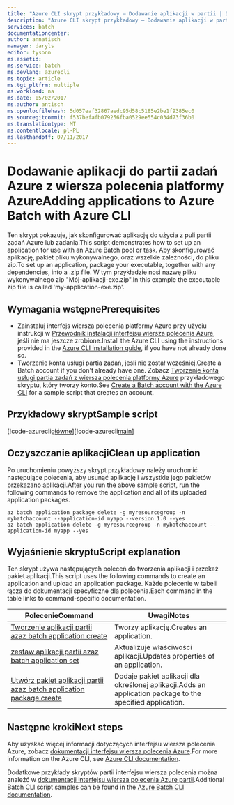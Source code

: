 ```yaml
---
title: "Azure CLI skrypt przykładowy — Dodawanie aplikacji w partii | Dokumentacja firmy Microsoft"
description: "Azure CLI skrypt przykładowy — Dodawanie aplikacji w partii"
services: batch
documentationcenter: 
author: annatisch
manager: daryls
editor: tysonn
ms.assetid: 
ms.service: batch
ms.devlang: azurecli
ms.topic: article
ms.tgt_pltfrm: multiple
ms.workload: na
ms.date: 05/02/2017
ms.author: antisch
ms.openlocfilehash: 5d057eaf32867aedc95d58c5185e2be1f9385ec0
ms.sourcegitcommit: f537befafb079256fba0529ee554c034d73f36b0
ms.translationtype: MT
ms.contentlocale: pl-PL
ms.lasthandoff: 07/11/2017
---
```

# <a name="adding-applications-to-azure-batch-with-azure-cli"></a><span data-ttu-id="d84d2-103">Dodawanie aplikacji do partii zadań Azure z wiersza polecenia platformy Azure</span><span class="sxs-lookup"><span data-stu-id="d84d2-103">Adding applications to Azure Batch with Azure CLI</span></span>

<span data-ttu-id="d84d2-104">Ten skrypt pokazuje, jak skonfigurować aplikację do użycia z puli partii zadań Azure lub zadania.</span><span class="sxs-lookup"><span data-stu-id="d84d2-104">This script demonstrates how to set up an application for use with an Azure Batch pool or task.</span></span> <span data-ttu-id="d84d2-105">Aby skonfigurować aplikację, pakiet pliku wykonywalnego, oraz wszelkie zależności, do pliku zip.</span><span class="sxs-lookup"><span data-stu-id="d84d2-105">To set up an application, package your executable, together with any dependencies, into a .zip file.</span></span> <span data-ttu-id="d84d2-106">W tym przykładzie nosi nazwę pliku wykonywalnego zip "Mój-aplikacji-exe.zip".</span><span class="sxs-lookup"><span data-stu-id="d84d2-106">In this example the executable zip file is called 'my-application-exe.zip'.</span></span>

## <a name="prerequisites"></a><span data-ttu-id="d84d2-107">Wymagania wstępne</span><span class="sxs-lookup"><span data-stu-id="d84d2-107">Prerequisites</span></span>

- <span data-ttu-id="d84d2-108">Zainstaluj interfejs wiersza polecenia platformy Azure przy użyciu instrukcji w [Przewodnik instalacji interfejsu wiersza polecenia Azure](https://docs.microsoft.com/cli/azure/install-azure-cli), jeśli nie ma jeszcze zrobione.</span><span class="sxs-lookup"><span data-stu-id="d84d2-108">Install the Azure CLI using the instructions provided in the [Azure CLI installation guide](https://docs.microsoft.com/cli/azure/install-azure-cli), if you have not already done so.</span></span>
- <span data-ttu-id="d84d2-109">Tworzenie konta usługi partia zadań, jeśli nie został wcześniej.</span><span class="sxs-lookup"><span data-stu-id="d84d2-109">Create a Batch account if you don't already have one.</span></span> <span data-ttu-id="d84d2-110">Zobacz [Tworzenie konta usługi partia zadań z wiersza polecenia platformy Azure](https://docs.microsoft.com/azure/batch/scripts/batch-cli-sample-create-account) przykładowego skryptu, który tworzy konto.</span><span class="sxs-lookup"><span data-stu-id="d84d2-110">See [Create a Batch account with the Azure CLI](https://docs.microsoft.com/azure/batch/scripts/batch-cli-sample-create-account) for a sample script that creates an account.</span></span>

## <a name="sample-script"></a><span data-ttu-id="d84d2-111">Przykładowy skrypt</span><span class="sxs-lookup"><span data-stu-id="d84d2-111">Sample script</span></span>

<span data-ttu-id="d84d2-112">[!code-azurecli[główne](../../../cli_scripts/batch/add-application/add-application.sh "Dodawanie aplikacji")]</span><span class="sxs-lookup"><span data-stu-id="d84d2-112">[!code-azurecli[main](../../../cli_scripts/batch/add-application/add-application.sh "Add Application")]</span></span>

## <a name="clean-up-application"></a><span data-ttu-id="d84d2-113">Oczyszczanie aplikacji</span><span class="sxs-lookup"><span data-stu-id="d84d2-113">Clean up application</span></span>

<span data-ttu-id="d84d2-114">Po uruchomieniu powyższy skrypt przykładowy należy uruchomić następujące polecenia, aby usunąć aplikację i wszystkie jego pakietów przekazano aplikacji.</span><span class="sxs-lookup"><span data-stu-id="d84d2-114">After you run the above sample script, run the following commands to remove the application and all of its uploaded application packages.</span></span>

```azurecli
az batch application package delete -g myresourcegroup -n mybatchaccount --application-id myapp --version 1.0 --yes
az batch application delete -g myresourcegroup -n mybatchaccount --application-id myapp --yes
```

## <a name="script-explanation"></a><span data-ttu-id="d84d2-115">Wyjaśnienie skryptu</span><span class="sxs-lookup"><span data-stu-id="d84d2-115">Script explanation</span></span>

<span data-ttu-id="d84d2-116">Ten skrypt używa następujących poleceń do tworzenia aplikacji i przekaż pakiet aplikacji.</span><span class="sxs-lookup"><span data-stu-id="d84d2-116">This script uses the following commands to create an application and upload an application package.</span></span>
<span data-ttu-id="d84d2-117">Każde polecenie w tabeli łącza do dokumentacji specyficzne dla polecenia.</span><span class="sxs-lookup"><span data-stu-id="d84d2-117">Each command in the table links to command-specific documentation.</span></span>

| <span data-ttu-id="d84d2-118">Polecenie</span><span class="sxs-lookup"><span data-stu-id="d84d2-118">Command</span></span> | <span data-ttu-id="d84d2-119">Uwagi</span><span class="sxs-lookup"><span data-stu-id="d84d2-119">Notes</span></span> |
|---|---|
| [<span data-ttu-id="d84d2-120">Tworzenie aplikacji partii az</span><span class="sxs-lookup"><span data-stu-id="d84d2-120">az batch application create</span></span>](https://docs.microsoft.com/cli/azure/batch/application#create) | <span data-ttu-id="d84d2-121">Tworzy aplikację.</span><span class="sxs-lookup"><span data-stu-id="d84d2-121">Creates an application.</span></span>  |
| [<span data-ttu-id="d84d2-122">zestaw aplikacji partii az</span><span class="sxs-lookup"><span data-stu-id="d84d2-122">az batch application set</span></span>](https://docs.microsoft.com/cli/azure/batch/application#set) | <span data-ttu-id="d84d2-123">Aktualizuje właściwości aplikacji.</span><span class="sxs-lookup"><span data-stu-id="d84d2-123">Updates properties of an application.</span></span>  |
| [<span data-ttu-id="d84d2-124">Utwórz pakiet aplikacji partii az</span><span class="sxs-lookup"><span data-stu-id="d84d2-124">az batch application package create</span></span>](https://docs.microsoft.com/cli/azure/batch/application/package#create) | <span data-ttu-id="d84d2-125">Dodaje pakiet aplikacji dla określonej aplikacji.</span><span class="sxs-lookup"><span data-stu-id="d84d2-125">Adds an application package to the specified application.</span></span>  |

## <a name="next-steps"></a><span data-ttu-id="d84d2-126">Następne kroki</span><span class="sxs-lookup"><span data-stu-id="d84d2-126">Next steps</span></span>

<span data-ttu-id="d84d2-127">Aby uzyskać więcej informacji dotyczących interfejsu wiersza polecenia Azure, zobacz [dokumentacji interfejsu wiersza polecenia Azure](https://docs.microsoft.com/cli/azure/overview).</span><span class="sxs-lookup"><span data-stu-id="d84d2-127">For more information on the Azure CLI, see [Azure CLI documentation](https://docs.microsoft.com/cli/azure/overview).</span></span>

<span data-ttu-id="d84d2-128">Dodatkowe przykłady skryptów partii interfejsu wiersza polecenia można znaleźć w [dokumentacji interfejsu wiersza polecenia Azure partii](../batch-cli-samples.md).</span><span class="sxs-lookup"><span data-stu-id="d84d2-128">Additional Batch CLI script samples can be found in the [Azure Batch CLI documentation](../batch-cli-samples.md).</span></span>

